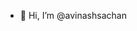 - 👋 Hi, I’m @avinashsachan


<!---
avinashsachan/avinashsachan is a ✨ special ✨ repository because its `README.md` (this file) appears on your GitHub profile.
You can click the Preview link to take a look at your changes.
--->
